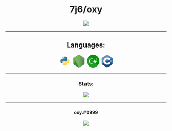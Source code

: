 
  <h1 align="center">7j6/oxy</h1>
  <a href="https://github.com/7j6">
  <p align="center">
    <img src="https://discord.c99.nl/widget/theme-3/911317673802104832.png"/>
     </a>

---

<h2 align="center">Languages:</h4>
<p align="center">
  <code><img height="40" src="https://raw.githubusercontent.com/github/explore/main/topics/python/python.png"></code>
  <code><img height="40" src="https://raw.githubusercontent.com/github/explore/main/topics/nodejs/nodejs.png"></code>
  <code><img height="40" src="https://raw.githubusercontent.com/github/explore/main/topics/csharp/csharp.png"></code>
  <code><img height="40" src="https://raw.githubusercontent.com/github/explore/main/topics/cpp/cpp.png"></code>
</p>

---

<h3 align = "center"> Stats:</h3>
<p align="center">
  <img src="https://github-readme-stats.vercel.app/api/?username=7j6&title_color=4F8CC9&text_color=9f9f9f&show_icons=true&bg_color=00000000&hide_border=true&icon_color=4F8CC9&hide_title=true&count_private=true" />
</p>

---

<h4 align = "center"> oxy.#0999</h4>
<p align="center">
  <a href="https://github.com/7j6">
    <img src="https://c.tenor.com/gixQdYlCeCwAAAAC/juice-wrld.gif"/>
     </a>
</p>
